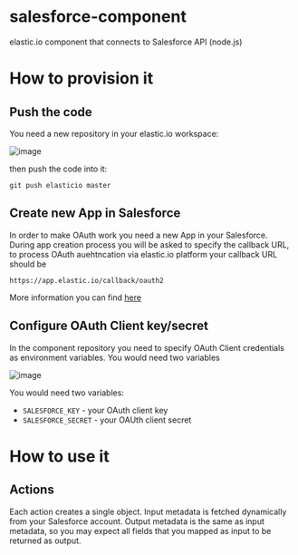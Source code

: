# salesforce-component

elastic.io component that connects to Salesforce API (node.js)

# How to provision it

## Push the code

You need a new repository in your elastic.io workspace:

![image](https://cloud.githubusercontent.com/assets/56208/10132952/d863b04c-65d9-11e5-9e37-b342af213ba2.png)

then push the code into it:

```
git push elasticio master
```

## Create new App in Salesforce

In order to make OAuth work you need a new App in your Salesforce. During app creation process you will be asked to specify
the callback URL, to process OAuth auehtncation via elastic.io platform your callback URL should be 

```
https://app.elastic.io/callback/oauth2
```

More information you can find [here](https://help.salesforce.com/apex/HTViewHelpDoc?id=connected_app_create.htm)


## Configure OAuth Client key/secret

In the component repository you need to specify OAuth Client credentials as environment variables. You would need two variables

![image](https://cloud.githubusercontent.com/assets/56208/10132996/4de54eac-65da-11e5-92aa-a8b102d633e5.png)

You would need two variables:
 * ```SALESFORCE_KEY``` - your OAuth client key
 * ```SALESFORCE_SECRET``` - your OAUth client secret

# How to use it

## Actions

Each action creates a single object. Input metadata is fetched dynamically from your Salesforce account. Output metadata is the same as input metadata, so you may expect all fields that you mapped as input to be returned as output.
